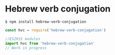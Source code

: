 # Hebrew verb conjugation

```shell
$ npm install hebrew-verb-conjugation
```

```javascript
const hvc = require('hebrew-verb-conjugation')

//ES2015 modules
import hvc from 'hebrew-verb-conjugation'
// Work in progress

```
